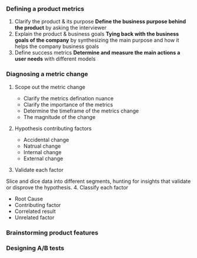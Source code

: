 ### Defining a product metrics
1. Clarify the product & its purpose
**Define the business purpose behind the product**
by asking the interviewer
2. Explain the product & business goals
**Tying back with the business goals of the company**
by synthesizing the main purpose and how it helps the company business goals
3. Define success metrics
**Determine and measure the main actions a user needs**
with different models
### Diagnosing a metric change
1. Scope out the metric change
   + Clarify the metrics defination nuance
   + Clarify the importance of the metrics
   + Determine the timeframe of the metrics change
   + The magnitude of the change
   
2. Hypothesis contributing factors
   + Accidental change
   + Natrual change
   + Internal change
   + External change
3. Validate each factor

Slice and dice data into different segments, hunting for insights that validate or disprove the hypothesis.
4. Classify each factor
  + Root Cause
  + Contributing factor
  + Correlated result
  + Unrelated factor
### Brainstorming product features
### Designing A/B tests
